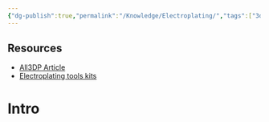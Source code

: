 ```yaml
---
{"dg-publish":true,"permalink":"/Knowledge/Electroplating/","tags":["3d_printing","diy/material"]}
---
```



 

## Resources 
- [All3DP Article](https://all3dp.com/1/electroplating-3d-prints-all-you-need-to-know/) 
- [Electroplating tools kits](https://caswellplating.com/3d-parts-plating-kit.html) 

# Intro

